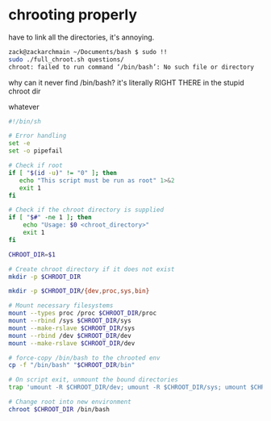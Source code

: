 # chrooting properly

have to link all the directories, it's annoying.

```bash
zack@zackarchmain ~/Documents/bash $ sudo !!
sudo ./full_chroot.sh questions/
chroot: failed to run command ‘/bin/bash’: No such file or directory
```

why can it never find /bin/bash? it's literally RIGHT THERE
in the stupid chroot dir

whatever

```bash
#!/bin/sh

# Error handling
set -e
set -o pipefail

# Check if root
if [ "$(id -u)" != "0" ]; then
   echo "This script must be run as root" 1>&2
   exit 1
fi

# Check if the chroot directory is supplied
if [ "$#" -ne 1 ]; then
    echo "Usage: $0 <chroot_directory>"
    exit 1
fi

CHROOT_DIR=$1

# Create chroot directory if it does not exist
mkdir -p $CHROOT_DIR

mkdir -p $CHROOT_DIR/{dev,proc,sys,bin}

# Mount necessary filesystems
mount --types proc /proc $CHROOT_DIR/proc
mount --rbind /sys $CHROOT_DIR/sys
mount --make-rslave $CHROOT_DIR/sys
mount --rbind /dev $CHROOT_DIR/dev
mount --make-rslave $CHROOT_DIR/dev

# force-copy /bin/bash to the chrooted env
cp -f "/bin/bash" "$CHROOT_DIR/bin"

# On script exit, unmount the bound directories
trap 'umount -R $CHROOT_DIR/dev; umount -R $CHROOT_DIR/sys; umount $CHROOT_DIR/proc' EXIT

# Change root into new environment
chroot $CHROOT_DIR /bin/bash
```
